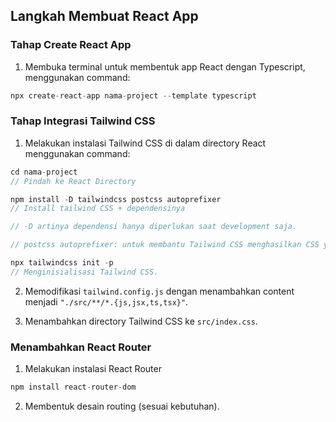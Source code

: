## Langkah Membuat React App

### Tahap Create React App
1. Membuka terminal untuk membentuk app React dengan Typescript, menggunakan command:
```c
npx create-react-app nama-project --template typescript
```
### Tahap Integrasi Tailwind CSS
1. Melakukan instalasi Tailwind CSS di dalam directory React menggunakan command:
```c
cd nama-project
// Pindah ke React Directory
```

```c
npm install -D tailwindcss postcss autoprefixer
// Install tailwind CSS + dependensinya

// -D artinya dependensi hanya diperlukan saat development saja.

// postcss autoprefixer: untuk membantu Tailwind CSS menghasilkan CSS yang siap digunakan, compact dengan browser. 
```

```c
npx tailwindcss init -p
// Menginisialisasi Tailwind CSS.
```
2. Memodifikasi `tailwind.config.js` dengan menambahkan content menjadi `"./src/**/*.{js,jsx,ts,tsx}"`.

3. Menambahkan directory Tailwind CSS ke `src/index.css`.

### Menambahkan React Router
1. Melakukan instalasi React Router
```c
npm install react-router-dom
```

2. Membentuk desain routing (sesuai kebutuhan).
